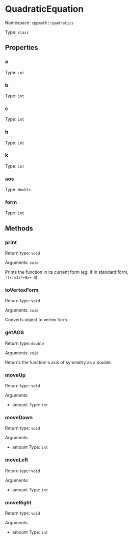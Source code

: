 # QuadraticEquation

Namespace: `cppmath::quadratics`

Type: `class`

## Properties

### a

Type: `int`

### b

Type: `int`

### c

Type: `int`

### h

Type: `int`

### k

Type: `int`

### aos

Type: `double`

### form

Type: `int`

## Methods

### print

Return type: `void`

Arguments: `void`

Prints the function in its current form (eg. if in standard form, `f(x)=1x²+0x+-0`).

### toVertexForm

Return type: `void`

Arguments: `void`

Converts object to vertex form.

### getAOS

Return type: `double`

Arguments: `void`

Returns the function's axis of symmetry as a double.

### moveUp

Return type: `void`

Arguments:

- amount
 Type: `int`

### moveDown

Return type: `void`

Arguments:

- amount
 Type: `int`

### moveLeft

Return type: `void`

Arguments:

- amount
 Type: `int`

### moveRight

Return type: `void`

Arguments:

- amount
 Type: `int`